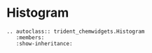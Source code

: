 # Histogram

```{eval-rst}
.. autoclass:: trident_chemwidgets.Histogram
   :members:
   :show-inheritance:
```